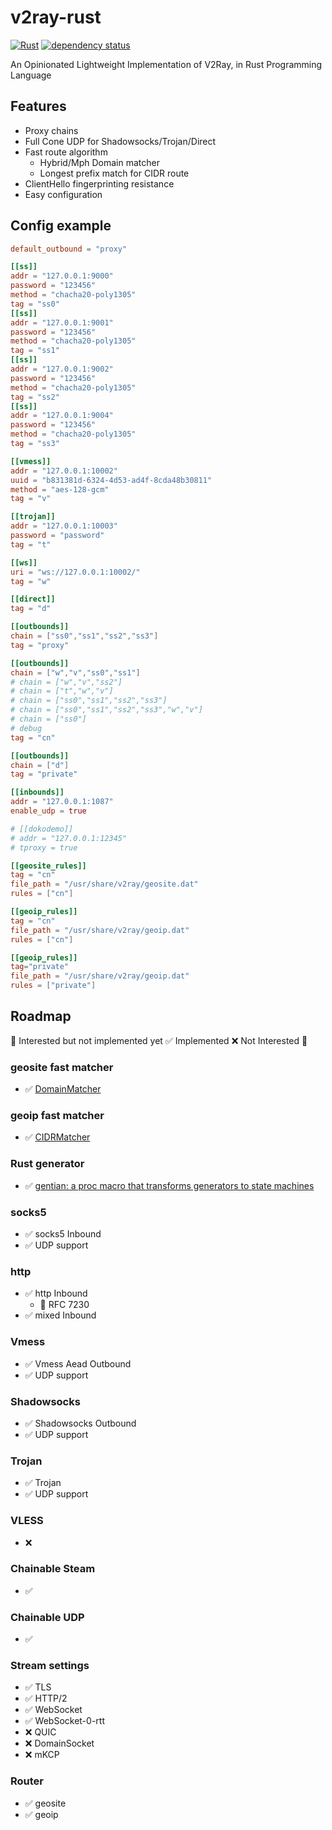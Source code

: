 # v2ray-rust
[![Rust](https://github.com/Qv2ray/v2ray-rust/actions/workflows/rust.yml/badge.svg)](https://github.com/Qv2ray/v2ray-rust/actions/workflows/rust.yml)
[![dependency status](https://deps.rs/repo/github/Qv2ray/v2ray-rust/status.svg)](https://deps.rs/repo/github/Qv2ray/v2ray-rust)

An Opinionated Lightweight Implementation of V2Ray, in Rust Programming Language


## Features

* Proxy chains
* Full Cone UDP for Shadowsocks/Trojan/Direct
* Fast route algorithm
  * Hybrid/Mph Domain matcher
  * Longest prefix match for CIDR route
* ClientHello fingerprinting resistance
* Easy configuration


## Config example

````toml
default_outbound = "proxy"

[[ss]]
addr = "127.0.0.1:9000"
password = "123456"
method = "chacha20-poly1305"
tag = "ss0"
[[ss]]
addr = "127.0.0.1:9001"
password = "123456"
method = "chacha20-poly1305"
tag = "ss1"
[[ss]]
addr = "127.0.0.1:9002"
password = "123456"
method = "chacha20-poly1305"
tag = "ss2"
[[ss]]
addr = "127.0.0.1:9004"
password = "123456"
method = "chacha20-poly1305"
tag = "ss3"

[[vmess]]
addr = "127.0.0.1:10002"
uuid = "b831381d-6324-4d53-ad4f-8cda48b30811"
method = "aes-128-gcm"
tag = "v"

[[trojan]]
addr = "127.0.0.1:10003"
password = "password"
tag = "t"

[[ws]]
uri = "ws://127.0.0.1:10002/"
tag = "w"

[[direct]]
tag = "d"

[[outbounds]]
chain = ["ss0","ss1","ss2","ss3"]
tag = "proxy"

[[outbounds]]
chain = ["w","v","ss0","ss1"]
# chain = ["w","v","ss2"]
# chain = ["t","w","v"]
# chain = ["ss0","ss1","ss2","ss3"]
# chain = ["ss0","ss1","ss2","ss3","w","v"]
# chain = ["ss0"]
# debug
tag = "cn"

[[outbounds]]
chain = ["d"]
tag = "private"

[[inbounds]]
addr = "127.0.0.1:1087"
enable_udp = true

# [[dokodemo]]
# addr = "127.0.0.1:12345"
# tproxy = true

[[geosite_rules]]
tag = "cn"
file_path = "/usr/share/v2ray/geosite.dat"
rules = ["cn"]

[[geoip_rules]]
tag = "cn"
file_path = "/usr/share/v2ray/geoip.dat"
rules = ["cn"]

[[geoip_rules]]
tag="private"
file_path = "/usr/share/v2ray/geoip.dat"
rules = ["private"]
````

## Roadmap

🚧 Interested but not implemented yet ✅ Implemented ❌ Not Interested 🤔 

### geosite fast matcher
- ✅ [DomainMatcher](https://github.com/Qv2ray/DomainMatcher)

### geoip fast matcher
- ✅ [CIDRMatcher](https://github.com/Qv2ray/CIDRMatcher)

### Rust generator
- ✅ [gentian: a proc macro that transforms generators to state machines](https://crates.io/crates/gentian)

### socks5
- ✅ socks5 Inbound
- ✅ UDP support

### http
- ✅ http Inbound
  - 🚧 RFC 7230
- ✅ mixed Inbound

### Vmess

- ✅ Vmess Aead Outbound
- ✅ UDP support

### Shadowsocks

- ✅ Shadowsocks Outbound
- ✅ UDP support

### Trojan
- ✅ Trojan
- ✅ UDP support

### VLESS
- ❌ 

### Chainable Steam
- ✅

### Chainable UDP
- ✅

### Stream settings

- ✅ TLS
- ✅ HTTP/2
- ✅ WebSocket
- ✅ WebSocket-0-rtt
- ❌ QUIC
- ❌ DomainSocket
- ❌ mKCP

### Router

- ✅ geosite 
- ✅ geoip




